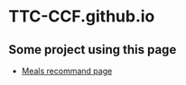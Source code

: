 # TTC-CCF.github.io

## Some project using this page
- [Meals recommand page](https://liff.line.me/1660848123-Klzq2xdj)
